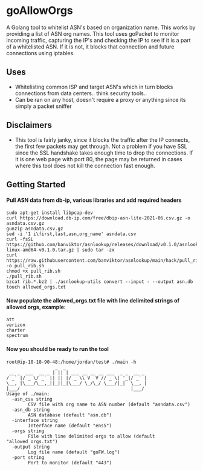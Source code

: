 # goAllowOrgs
A Golang tool to whitelist ASN's based on organization name. This works by providing a list of ASN org names. This tool uses goPacket to monitor incoming traffic, capturing the IP's and checking the IP to see if it is a part of a whitelisted ASN. If it is not, it blocks that connection and future connections using iptables.

## Uses
- Whitelisting common ISP and target ASN's which in turn blocks connections from data centers.. think security tools..
- Can be ran on any host, doesn't require a proxy or anything since its simply a packet sniffer

## Disclaimers
- This tool is fairly janky, since it blocks the traffic after the IP connects, the first few packets may get through. Not a problem if you have SSL since the SSL handshake takes enough time to drop the connections. If it is one web page with port 80, the page may be returned in cases where this tool does not kill the connection fast enough. 



## Getting Started

#### Pull ASN data from db-ip, various libraries and add required headers
```
sudo apt-get install libpcap-dev
curl https://download.db-ip.com/free/dbip-asn-lite-2021-06.csv.gz -o asndata.csv.gz
gunzip asndata.csv.gz
sed -i '1 i\first,last,asn,org_name' asndata.csv
curl -fsSL https://github.com/banviktor/asnlookup/releases/download/v0.1.0/asnlookup-linux-amd64-v0.1.0.tar.gz | sudo tar -zx 
curl https://raw.githubusercontent.com/banviktor/asnlookup/main/hack/pull_rib.sh -o pull_rib.sh
chmod +x pull_rib.sh
./pull_rib.sh
bzcat rib.*.bz2 | ./asnlookup-utils convert --input - --output asn.db
touch allowed_orgs.txt
```

#### Now populate the allowed_orgs.txt file with line delimited strings of allowed orgs, example:
````
att
verizon
charter
spectrum
````

#### Now you should be ready to run the tool

````
root@ip-10-10-90-48:/home/jordan/test# ./main -h
                  _  _
 __ _  ___  __ _ | || | ___ __ __ __ ___  _ _  __ _
/ _` |/ _ \/ _` || || |/ _ \\ V  V // _ \| '_|/ _` |
\__, |\___/\__,_||_||_|\___/ \_/\_/ \___/|_|  \__, |
|___/                                         |___/
Usage of ./main:
  -asn_csv string
        CSV file with org name to ASN number (default "asndata.csv")
  -asn_db string
        ASN database (default "asn.db")
  -interface string
        Interface name (default "ens5")
  -orgs string
        File with line delimited orgs to allow (default "allowed_orgs.txt")
  -output string
        Log file name (default "goFW.log")
  -port string
        Port to monitor (default "443")
````



